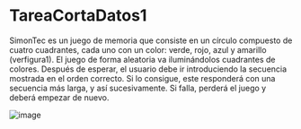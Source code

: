 # TareaCortaDatos1
SimonTec es un juego de memoria que consiste en un círculo compuesto de cuatro cuadrantes, cada uno con un color: verde, rojo, azul y amarillo (verfigura1). El juego de forma aleatoria va iluminándolos cuadrantes de colores. Después de esperar, el usuario debe ir introduciendo la secuencia mostrada en el orden correcto. Si lo consigue, este responderá con una secuencia más larga, y así sucesivamente. Si falla, perderá el juego y deberá empezar de nuevo.

![image](https://user-images.githubusercontent.com/80298258/116339568-e3961c80-a79a-11eb-8777-e79bc9631d00.png)
